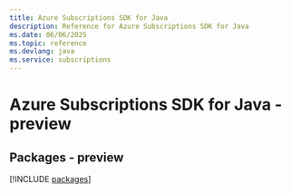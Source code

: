 ```yaml
---
title: Azure Subscriptions SDK for Java
description: Reference for Azure Subscriptions SDK for Java
ms.date: 06/06/2025
ms.topic: reference
ms.devlang: java
ms.service: subscriptions
---
```

# Azure Subscriptions SDK for Java - preview
## Packages - preview
[!INCLUDE [packages](subscriptions-index.md)]